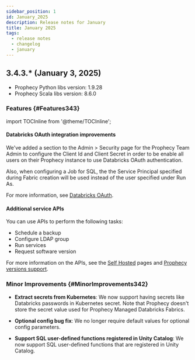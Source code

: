 ```yaml
---
sidebar_position: 1
id: January_2025
description: Release notes for January
title: January 2025
tags:
  - release notes
  - changelog
  - january
---
```


## 3.4.3.\* (January 3, 2025)

- Prophecy Python libs version: 1.9.28
- Prophecy Scala libs version: 8.6.0

### Features {#Features343}

import TOCInline from '@theme/TOCInline';

<TOCInline toc={toc}
  minHeadingLevel={4}
  maxHeadingLevel={4}
/>

#### Databricks OAuth integration improvements

We've added a section to the Admin > Security page for the Prophecy Team Admin to configure the Client Id and Client Secret in order to be enable all users on their Prophecy instance to use Databricks OAuth authentication.

Also, when configuring a Job for SQL, the the Service Principal specified during Fabric creation will be used instead of the user specified under Run As.

For more information, see [Databricks OAuth](../../architecture/self-hosted/authentication/databricks-oauth.md).

#### Additional service APIs

You can use APIs to perform the following tasks:

- Schedule a backup
- Configure LDAP group
- Run services
- Request software version

For more information on the APIs, see the [Self Hosted](../../architecture/self-hosted/self-hosted.md) pages and [Prophecy versions support](../../release_notes/version_chart/versions_support.md).

### Minor Improvements {#MinorImprovements342}

- **Extract secrets from Kubernetes**: We now support having secrets like Databricks passwords in Kubernetes secret. Note that Prophecy doesn't store the secret value used for Prophecy Managed Databricks Fabrics.

- **Optional config bug fix**: We no longer require default values for optional config parameters.

- **Support SQL user-defined functions registered in Unity Catalog**: We now support SQL user-defined functions that are registered in Unity Catalog.
